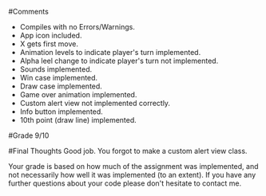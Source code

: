 #Comments
* Compiles with no Errors/Warnings.
* App icon included.
* X gets first move.
* Animation levels to indicate player's turn implemented.
* Alpha leel change to indicate player's turn not implemented.
* Sounds implemented.
* Win case implemented.
* Draw case implemented.
* Game over animation implemented.
* Custom alert view not implemented correctly.
* Info button implemented.
* 10th point (draw line) implemented.

#Grade
9/10

#Final Thoughts
Good job. You forgot to make a custom alert view class.

Your grade is based on how much of the assignment was implemented, and not necessarily how well it was implemented (to an extent). If you have any further questions about your code please don't hesitate to contact me.